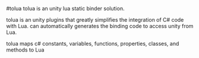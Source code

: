 #tolua
tolua is an unity lua static binder solution.

tolua is an unity plugins that greatly simplifies the integration of C# code with Lua. can automatically generates the binding code to access unity from Lua.

tolua maps c# constants,  variables, functions, properties, classes, and methods to Lua
